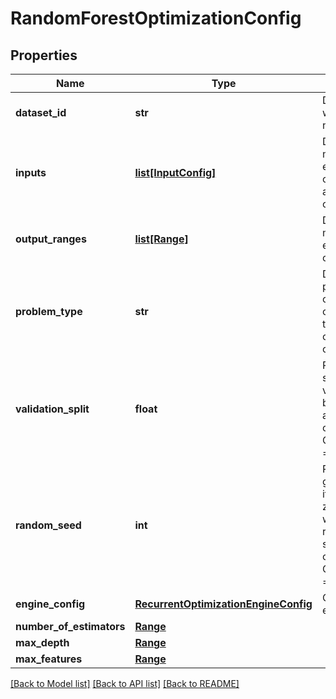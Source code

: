 # RandomForestOptimizationConfig

## Properties
Name | Type | Description | Notes
------------ | ------------- | ------------- | -------------
**dataset_id** | **str** | Data set id on which to train network | [optional] 
**inputs** | [**list[InputConfig]**](InputConfig.md) | Define min and max value for each output column(feature), and is input optional | [optional] 
**output_ranges** | [**list[Range]**](Range.md) | Define min and max value for each output column(feature) | [optional] 
**problem_type** | **str** | Defines the problem type. In case of binary classification,  there must be only one output column. | [optional] 
**validation_split** | **float** | Portion of data set to use for validation, must be between 0 and 1.   Used only when CrossValidation &#x3D; false. | 
**random_seed** | **int** | Random number generator seed, if the value is zero, the rows will not be randomly shuffled  Used only if CrossValidation &#x3D; false | [optional] 
**engine_config** | [**RecurrentOptimizationEngineConfig**](RecurrentOptimizationEngineConfig.md) | Optimization engine config | [optional] 
**number_of_estimators** | [**Range**](Range.md) |  | 
**max_depth** | [**Range**](Range.md) |  | 
**max_features** | [**Range**](Range.md) |  | 

[[Back to Model list]](../README.md#documentation-for-models) [[Back to API list]](../README.md#documentation-for-api-endpoints) [[Back to README]](../README.md)


